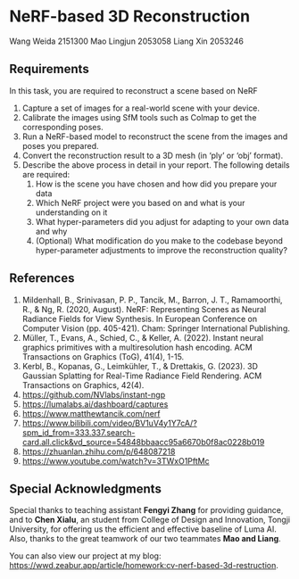 # NeRF-based 3D Reconstruction

Wang Weida 2151300
Mao Lingjun 2053058
Liang Xin 2053246

## Requirements

In this task, you are required to reconstruct a scene based on NeRF

1. Capture a set of images for a real-world scene with your device.
2. Calibrate the images using SfM tools such as Colmap to get the corresponding poses.
3. Run a NeRF-based model to reconstruct the scene from the images and poses you prepared.
4. Convert the reconstruction result to a 3D mesh (in ‘ply’ or ‘obj’ format).
5. Describe the above process in detail in your report. The following details are required:
   1. How is the scene you have chosen and how did you prepare your data
   2. Which NeRF project were you based on and what is your understanding on it
   3. What hyper-parameters did you adjust for adapting to your own data and why
   4. (Optional) What modification do you make to the codebase beyond hyper-parameter adjustments to improve the reconstruction quality?

## References

1. Mildenhall, B., Srinivasan, P. P., Tancik, M., Barron, J. T., Ramamoorthi, R., & Ng, R. (2020, August). NeRF: Representing Scenes as Neural Radiance Fields for View Synthesis. In European Conference on Computer Vision (pp. 405-421). Cham: Springer International Publishing.
2. Müller, T., Evans, A., Schied, C., & Keller, A. (2022). Instant neural graphics primitives with a multiresolution hash encoding. ACM Transactions on Graphics (ToG), 41(4), 1-15.
3. Kerbl, B., Kopanas, G., Leimkühler, T., & Drettakis, G. (2023). 3D Gaussian Splatting for Real-Time Radiance Field Rendering. ACM Transactions on Graphics, 42(4).
4. https://github.com/NVlabs/instant-ngp
5. https://lumalabs.ai/dashboard/captures
6. https://www.matthewtancik.com/nerf
7. https://www.bilibili.com/video/BV1uV4y1Y7cA/?spm_id_from=333.337.search-card.all.click&vd_source=54848bbaacc95a6670b0f8ac0228b019
8. https://zhuanlan.zhihu.com/p/648087218
9. https://www.youtube.com/watch?v=3TWxO1PftMc

## Special Acknowledgments

Special thanks to teaching assistant **Fengyi Zhang** for providing guidance, and to **Chen Xialu**, an student from College of Design and Innovation, Tongji University, for offering us the efficient and effective baseline of Luma AI. Also, thanks to the great teamwork of our two teammates **Mao and Liang**.

You can also view our project at my blog: https://wwd.zeabur.app/article/homework:cv-nerf-based-3d-restruction.